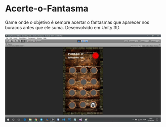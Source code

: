 # Acerte-o-Fantasma
Game onde o objetivo é sempre acertar o fantasmas que aparecer nos buracos antes que ele suma. Desenvolvido em Unity 3D.

![demo](./fantasma.jpg)
